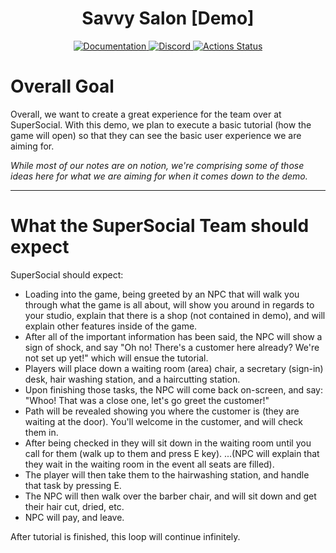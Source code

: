<h1 align="center">Savvy Salon [Demo]</h1>
<div align="center">
	<a href="http://quenty.github.io/api/">
		<img src="https://img.shields.io/badge/docs-website-green.svg" alt="Documentation" />
	</a>
	<a href="https://discord.gg/mhtGUS8">
		<img src="https://img.shields.io/badge/discord-nevermore-blue.svg" alt="Discord" />
	</a>
	<a href="https://github.com/Quenty/NevermoreEngine/actions">
		<img src="https://github.com/Quenty/NevermoreEngine/workflows/luacheck/badge.svg" alt="Actions Status" />
	</a>
</div>

# Overall Goal

Overall, we want to create a great experience for the team over at SuperSocial. With this demo, we plan to execute a basic tutorial (how the game will open) so that they can see the basic user experience we are aiming for.

*While most of our notes are on notion, we're comprising some of those ideas here for what we are aiming for when it comes down to the demo.*

---

# What the SuperSocial Team should expect

SuperSocial should expect:

- Loading into the game, being greeted by an NPC that will walk you through what the game is all about, will show you around in regards to your studio, explain that there is a shop (not contained in demo), and will explain other features inside of the game.
- After all of the important information has been said, the NPC will show a sign of shock, and say "Oh no! There's a customer here already? We're not set up yet!" which will ensue the tutorial.
- Players will place down a waiting room (area) chair, a secretary (sign-in) desk, hair washing station, and a haircutting station.
- Upon finishing those tasks, the NPC will come back on-screen, and say: "Whoo! That was a close one, let's go greet the customer!"
- Path will be revealed showing you where the customer is (they are waiting at the door). You'll welcome in the customer, and will check them in.
- After being checked in they will sit down in the waiting room until you call for them (walk up to them and press E key). ...(NPC will explain that they wait in the waiting room in the event all seats are filled).
- The player will then take them to the hairwashing station, and handle that task by pressing E.
- The NPC will then walk over the barber chair, and will sit down and get their hair cut, dried, etc.
- NPC will pay, and leave.

After tutorial is finished, this loop will continue infinitely.

<div>&nbsp;</div>
